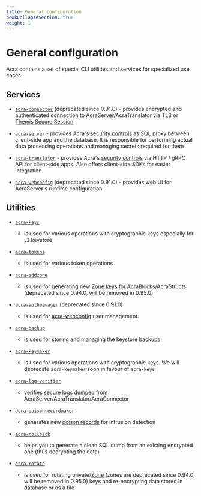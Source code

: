```yaml
---
title: General configuration
bookCollapseSection: true
weight: 1
---
```


# General configuration

Acra contains a set of special CLI utilities and services for specialized use cases.


## Services

* [`acra-connector`](/acra/configuring-maintaining/general-configuration/acra-connector/) (deprecated since 0.91.0) - provides encrypted and authenticated connection to AcraServer/AcraTranslator via TLS or [Themis Secure Session](/themis/crypto-theory/cryptosystems/secure-session/)

* [`acra-server`](/acra/configuring-maintaining/general-configuration/acra-server/) - provides Acra's [security controls](/acra/security-controls/) as SQL proxy between client-side app and the database. It is responsible for performing actual data processing operations and managing secrets required for them

* [`acra-translator`](/acra/configuring-maintaining/general-configuration/acra-translator/) - provides Acra's [security controls](/acra/security-controls/) via HTTP / gRPC API for client-side apps. Also offers client-side SDKs for easier integration

* [`acra-webconfig`](/acra/configuring-maintaining/general-configuration/acra-webconfig/) (deprecated since 0.91.0) - provides web UI for AcraServer's runtime configuration

## Utilities

* [`acra-keys`](/acra/configuring-maintaining/general-configuration/acra-keys/)
  - is used for various operations with cryptographic keys especially for `v2` keystore

* [`acra-tokens`](/acra/configuring-maintaining/general-configuration/acra-tokens/)
  - is used for various token operations

* [`acra-addzone`](/acra/configuring-maintaining/general-configuration/acra-addzone/)
  - is used for generating new [Zone keys](/acra/security-controls/zones/) for AcraBlocks/AcraStructs (deprecated since 0.94.0, will be removed in 0.95.0)

* [`acra-authmanager`](/acra/configuring-maintaining/general-configuration/acra-authmanager/) (deprecated since 0.91.0)
  - is used for [acra-webconfig](/acra/configuring-maintaining/general-configuration/acra-webconfig/) user management.

* [`acra-backup`](/acra/configuring-maintaining/general-configuration/acra-backup/)
  - is used for storing and managing the keystore [backups](/acra/security-controls/key-management/operations/backup)

* [`acra-keymaker`](/acra/configuring-maintaining/general-configuration/acra-keymaker/)
  - is used for various operations with cryptographic keys. We will deprecate `acra-keymaker` soon in favour of `acra-keys`

* [`acra-log-verifier`](/acra/configuring-maintaining/general-configuration/acra-log-verifier/)
  - verifies secure logs dumped from AcraServer/AcraTranslator/AcraConnector

* [`acra-poisonrecordmaker`](/acra/configuring-maintaining/general-configuration/acra-poisonrecordmaker/)
  - generates new [poison records](/acra/security-controls/intrusion-detection) for intrusion detection

* [`acra-rollback`](/acra/configuring-maintaining/general-configuration/acra-rollback/)
  - helps you to generate a clean SQL dump from an existing encrypted one (thus decrypting the data)

* [`acra-rotate`](/acra/configuring-maintaining/general-configuration/acra-rotate/)
  - is used for rotating private/[Zone](/acra/security-controls/zones) (zones are deprecated since 0.94.0, will be removed in 0.95.0) keys and re-encrypting data stored in database or as a file
